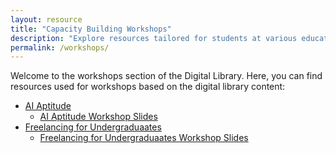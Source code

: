 ```yaml
---
layout: resource
title: "Capacity Building Workshops"
description: "Explore resources tailored for students at various educational levels."
permalink: /workshops/
---
```



Welcome to the workshops section of the Digital Library. Here, you can find resources used for workshops based on the digital library content:

- [AI Aptitude](./students/ai-aptitude/)
   - [AI Aptitude Workshop Slides](../assets/workshop_materials/AI_Aptitude_V_1.2.0.pdf)
- [Freelancing for Undergraduaates](./freelancers-gig-workers/tech-undergrads/)
   - [Freelancing for Undergraduaates Workshop Slides](.,/assets/workshop_materials/Empowering_Your_Freelance_Journey_V_1.1.0.pdf)